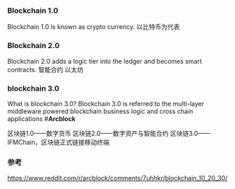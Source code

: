 
### Blockchain 1.0
Blockchain 1.0 is known as crypto currency.
以比特币为代表

### Blockchain 2.0
Blockchain 2.0 adds a logic tier into the ledger and becomes smart contracts.
智能合约   以太坊

### blockchain 3.0
What is blockchain 3.0? Blockchain 3.0 is referred to the multi-layer middleware powered blockchain business logic and cross chain applications #**Arcblock**


区块链1.0——数字货币
区块链2.0——数字资产与智能合约
区块链3.0——IFMChain，区块链正式链接移动终端

### 参考
https://www.reddit.com/r/arcblock/comments/7uhhkr/blockchain_10_20_30/




